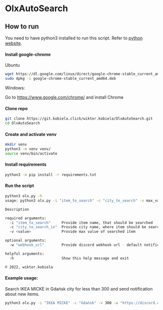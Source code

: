 # OlxAutoSearch

## How to run
You need to have python3 installed to run this script. Refer to [python website](https://www.python.org/downloads/).

#### Install google-chrome
Ubuntu
```bash
wget https://dl.google.com/linux/direct/google-chrome-stable_current_amd64.deb
sudo dpkg -i google-chrome-stable_current_amd64.deb
```
Windows:

Go to https://www.google.com/chrome/ and install Chrome

#### Clone repo
```bash
git clone https://git.kobiela.click/wiktor.kobiela/OlxAutoSearch.git
cd OlxAutoSearch
```
#### Create and activate venv
```bash
mkdir venv
python3 -m venv venv/
source venv/bin/activate
```
#### Install requirements
```bash
python3 -m pip install -r requirements.txt
```
#### Run the script
```bash
python3 olx.py -h
usage: python3 olx.py -i "item_to_search" -c "city_to_search" -v max_value [-w "webhook_url" ] [-h]

Description

required arguments:
  -i "item_to_search"     Provide item name, that should be searched
  -c "city_to_search_in"  Provide city name, where item should be searched
  -v <value>              Provide max value of searched item

optional arguments:
  -w "webhook_url"        Provide discord webhook url - default notifications are off.

helpful arguments:
  -h                      Show this help message and exit

© 2022, wiktor.kobiela

```
#### Example usage: 
Search IKEA MICKE in Gdańsk city for less than 300 and send notification about new items.
```bash
python3 olx.py -i "IKEA MICKE" -c "Gdańsk" -v 300 -w "https://discord.com/api/webhooks/privatewebhook"
```